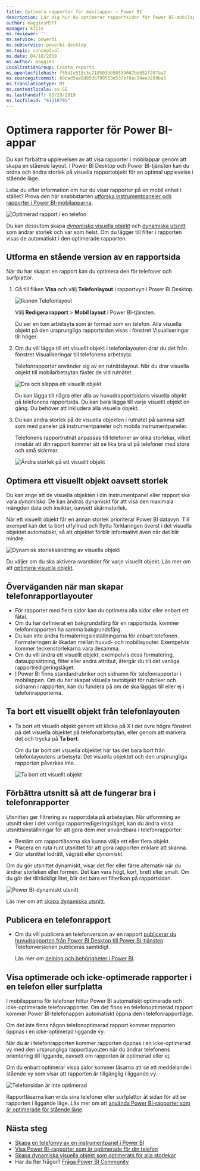 ```yaml
---
title: Optimera rapporter för mobilappar – Power BI
description: Lär dig hur du optimerar rapportsidor för Power BI-mobilapparna genom att skapa en stående version av rapporten som är anpassad för telefoner och surfplattor.
author: maggiesMSFT
manager: kfile
ms.reviewer: ''
ms.service: powerbi
ms.subservice: powerbi-desktop
ms.topic: conceptual
ms.date: 04/18/2019
ms.author: maggies
LocalizationGroup: Create reports
ms.openlocfilehash: f55d1e518c3c710503bb56539667bb652f287aa7
ms.sourcegitcommit: 60dad5aa0d85db790553e537bf8ac34ee3289ba3
ms.translationtype: MT
ms.contentlocale: sv-SE
ms.lasthandoff: 05/29/2019
ms.locfileid: "61310795"
---
```

# <a name="optimize-reports-for-the-power-bi-mobile-apps"></a>Optimera rapporter för Power BI-appar
Du kan förbättra upplevelsen av att visa rapporter i mobilappar genom att skapa en stående layout. I Power BI Desktop och Power BI-tjänsten kan du ordna och ändra storlek på visuella rapportobjekt för en optimal upplevelse i stående läge.  

Letar du efter information om hur du visar rapporter på en mobil enhet i stället? Prova den här snabbstarten [utforska instrumentpaneler och rapporter i Power BI-mobilapparna](consumer/mobile/mobile-apps-quickstart-view-dashboard-report.md).

![Optimerad rapport i en telefon](media/desktop-create-phone-report/desktop-create-phone-report-1.png)

Du kan dessutom skapa [ *dynamiska* visuella objekt](#optimize-a-visual-for-any-size) och [dynamiska utsnitt](#enhance-slicers-to-work-well-in-phone-reports) som ändrar storlek och var som helst. Om du lägger till filter i rapporten visas de automatiskt i den optimerade rapporten.

## <a name="lay-out-a-portrait-version-of-a-report-page"></a>Utforma en stående version av en rapportsida

När du har skapat en rapport kan du optimera den för telefoner och surfplattor.

1. Gå till fliken **Visa** och välj **Telefonlayout** i rapportvyn i Power BI Desktop.  
   
    ![Ikonen Telefonlayout](media/desktop-create-phone-report/desktop-create-phone-report-3.png)
   
    Välj **Redigera rapport** > **Mobil layout** i Power BI-tjänsten.

    Du ser en tom arbetsyta som är formad som en telefon. Alla visuella objekt på den ursprungliga rapportsidan visas i fönstret Visualiseringar till höger.

3. Om du vill lägga till ett visuellt objekt i telefonlayouten drar du det från fönstret Visualiseringar till telefonens arbetsyta.
   
    Telefonrapporter använder sig av en rutnätslayout. När du drar visuella objekt till mobilarbetsytan fäster de vid rutnätet.
   
    ![Dra och släppa ett visuellt objekt](media/desktop-create-phone-report/desktop-create-phone-report-4.gif)
   
    Du kan lägga till några eller alla av huvudrapportsidans visuella objekt på telefonens rapportsida. Du kan bara lägga till varje visuellt objekt en gång. Du behöver att inkludera alla visuella objekt.

4. Du kan ändra storlek på de visuella objekten i rutnätet på samma sätt som med paneler på instrumentpaneler och mobila instrumentpaneler.
   
   Telefonens rapportrutnät anpassas till telefoner av olika storlekar, vilket innebär att din rapport kommer att se lika bra ut på telefoner med stora och små skärmar.
   
   ![Ändra storlek på ett visuellt objekt](media/desktop-create-phone-report/desktop-create-phone-report-5.gif)

## <a name="optimize-a-visual-for-any-size"></a>Optimera ett visuellt objekt oavsett storlek
Du kan ange att de visuella objekten i din instrumentpanel eller rapport ska vara *dynamiska*. De kan ändras dynamiskt för att visa den maximala mängden data och insikter, oavsett skärmstorlek. 

När ett visuellt objekt får en annan storlek prioriterar Power BI datavyn. Till exempel kan det ta bort utfyllnad och flytta förklaringen överst i det visuella objektet automatiskt, så att objektet förblir informativt även när det blir mindre.

![Dynamisk storleksändring av visuella objekt](media/desktop-create-phone-report/desktop-create-phone-report-6.gif)

Du väljer om du ska aktivera svarstider för varje visuellt objekt. Läs mer om att [optimera visuella objekt](visuals/desktop-create-responsive-visuals.md).

## <a name="considerations-when-creating-phone-report-layouts"></a>Överväganden när man skapar telefonrapportlayouter
* För rapporter med flera sidor kan du optimera alla sidor eller enbart ett fåtal. 
* Om du har definierat en bakgrundsfärg för en rapportsida, kommer telefonrapporten ha samma bakgrundsfärg.
* Du kan inte ändra formateringsinställningarna för enbart telefonen. Formateringen är likadan mellan huvud- och mobillayouter. Exempelvis kommer teckenstorlekarna vara desamma.
* Om du vill ändra ett visuellt objekt, exempelvis dess formatering, datauppsättning, filter eller andra attribut, återgår du till det vanliga rapportredigeringsläget.
* I Power BI finns standardrubriker och sidnamn för telefonrapporter i mobilappen. Om du har skapat visuella textobjekt för rubriker och sidnamn i rapporten, kan du fundera på om de ska läggas till eller ej i telefonrapporterna.     

## <a name="remove-a-visual-from-the-phone-layout"></a>Ta bort ett visuellt objekt från telefonlayouten
* Ta bort ett visuellt objekt genom att klicka på X i det övre högra fönstret på det visuella objektet på telefonarbetsytan, eller genom att markera det och trycka på **Ta bort**.
  
   Om du tar bort det visuella objektet här tas det bara bort från telefonlayoutens arbetsyta. Det visuella objektet och den ursprungliga rapporten påverkas inte.
  
   ![Ta bort ett visuellt objekt](media/desktop-create-phone-report/desktop-create-phone-report-7.gif)

## <a name="enhance-slicers-to-work-well-in-phone-reports"></a>Förbättra utsnitt så att de fungerar bra i telefonrapporter
Utsnitten ger filtrering av rapportdata på arbetsytan. När utformning av utsnitt sker i det vanliga rapportredigeringsläget, kan du ändra vissa utsnittsinställningar för att göra dem mer användbara i telefonrapporter:

* Bestäm om rapportläsarna ska kunna välja ett eller flera objekt.
* Placera en ruta runt utsnittet för att göra rapporten enklare att skanna.
* Gör utsnittet lodrätt, vågrätt eller *dynamiskt*. 

Om du gör utsnittet dynamiskt, visar det fler eller färre alternativ när du ändrar storleken eller formen. Det kan vara högt, kort, brett eller smalt. Om du gör det tillräckligt litet, blir det bara en filterikon på rapportsidan. 

![Power BI-dynamiskt utsnitt](media/desktop-create-phone-report/desktop-create-phone-report-8.png)

Läs mer om att [skapa dynamiska utsnitt](power-bi-slicer-filter-responsive.md).

## <a name="publish-a-phone-report"></a>Publicera en telefonrapport
* Om du vill publicera en telefonversion av en rapport [publicerar du huvudrapporten från Power BI Desktop till Power BI-tjänsten](desktop-upload-desktop-files.md). Telefonversionen publiceras samtidigt.
  
    Läs mer om [delning och behörigheter i Power BI](service-how-to-collaborate-distribute-dashboards-reports.md).

## <a name="view-optimized-and-unoptimized-reports-on-a-phone-or-tablet"></a>Visa optimerade och icke-optimerade rapporter i en telefon eller surfplatta
I mobilapparna för telefoner hittar Power BI automatiskt optimerade och icke-optimerade telefonrapporter. Om det finns en telefonoptimerad rapport kommer Power BI-telefonappen automatiskt öppna den i telefonrapportläge.

Om det inte finns någon telefonoptimerad rapport kommer rapporten öppnas i en icke-optimerad liggande vy.  

När du är i telefonrapporten kommer rapporten öppnas i en icke-optimerad vy med den ursprungliga rapportlayouten när du ändrar telefonens orientering till liggande, oavsett om rapporten är optimerad eller ej.

Om du enbart optimerar vissa sidor kommer läsarna att se ett meddelande i stående vy som visar att rapporten är tillgänglig i liggande vy.

![Telefonsidan är inte optimerad](media/desktop-create-phone-report/desktop-create-phone-report-9.png)

Rapportläsarna kan vrida sina telefoner eller surfplattor åt sidan för att se rapporten i liggande läge. Läs mer om att [använda Power BI-rapporter som är optimerade för stående läge](consumer/mobile/mobile-apps-view-phone-report.md).

## <a name="next-steps"></a>Nästa steg
* [Skapa en telefonvy av en instrumentpanel i Power BI](service-create-dashboard-mobile-phone-view.md)
* [Visa Power BI-rapporter som är optimerade för din telefon](consumer/mobile/mobile-apps-view-phone-report.md)
* [Skapa dynamiska visuella objekt som optimerats för alla storlekar](visuals/desktop-create-responsive-visuals.md)
* Har du fler frågor? [Fråga Power BI Community](http://community.powerbi.com/)

